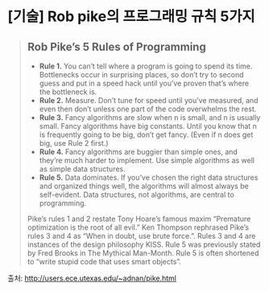 # [기술] Rob pike의 프로그래밍 규칙 5가지

> ## Rob Pike’s 5 Rules of Programming
>
> - **Rule 1.** You can’t tell where a program is going to spend its time. Bottlenecks occur in surprising places, so don’t try to second guess and put in a speed hack until you’ve proven that’s where the bottleneck is.
> - **Rule 2.** Measure. Don’t tune for speed until you’ve measured, and even then don’t unless one part of the code overwhelms the rest.
> - **Rule 3.** Fancy algorithms are slow when n is small, and n is usually small. Fancy algorithms have big constants. Until you know that n is frequently going to be big, don’t get fancy. (Even if n does get big, use Rule 2 first.)
> - **Rule 4.** Fancy algorithms are buggier than simple ones, and they’re much harder to implement. Use simple algorithms as well as simple data structures.
> - **Rule 5.** Data dominates. If you’ve chosen the right data structures and organized things well, the algorithms will almost always be self-evident. Data structures, not algorithms, are central to programming.
>
> Pike’s rules 1 and 2 restate Tony Hoare’s famous maxim “Premature optimization is the root of all evil.” Ken Thompson rephrased Pike’s rules 3 and 4 as “When in doubt, use brute force.”. Rules 3 and 4 are instances of the design philosophy KISS. Rule 5 was previously stated by Fred Brooks in The Mythical Man-Month. Rule 5 is often shortened to “write stupid code that uses smart objects”.
>

출처: <http://users.ece.utexas.edu/~adnan/pike.html>